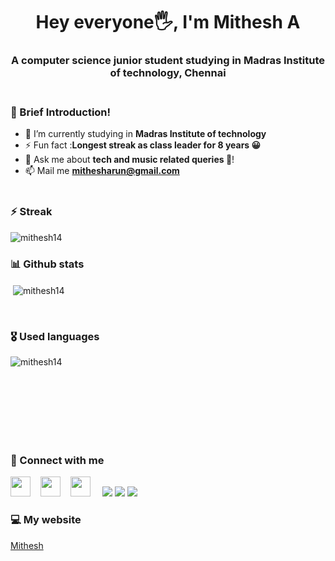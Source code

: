 <h1 align="center">Hey everyone🖐, I'm Mithesh A</h1>
<h3 align="center">A computer science junior student studying in Madras Institute of technology, Chennai <br><br></h3>
  
### 📝 Brief Introduction!
- 🔭 I’m currently studying in **Madras Institute of technology**
- ⚡ Fun fact :**Longest streak as class leader for 8 years 😀**
- 💬 Ask me about **tech and music related queries 🤩**!
- 📫 Mail me **mithesharun@gmail.com**<br><br>

### ⚡ Streak
<p><img align="center" src="https://github-readme-streak-stats.herokuapp.com/?user=mithesh14&theme=radical" alt="mithesh14" /></p>

### 📊 Github stats
<p>&nbsp;<img align="center" src="https://github-readme-stats.vercel.app/api?username=mithesh14&show_icons=true&locale=en&theme=radical" alt="mithesh14" /></p><br>

### 🎖️ Used languages
<p><img align="left" src="https://github-readme-stats.vercel.app/api/top-langs?username=mithesh14&show_icons=true&locale=en&layout=compact&theme=radical" alt="mithesh14" />&nbsp;&nbsp;&nbsp;</p><br><br><br><br><br><br>


### 🤟 Connect with me
[<img width=32 height=32 src="https://simpleicons.org/icons/instagram.svg">](https://www.instagram.com/mithesh_14)&nbsp;&nbsp;&nbsp;
[<img width=32 height=32 src="https://simpleicons.org/icons/hackerrank.svg">](https://www.hackerrank.com/mithesharun)&nbsp;&nbsp;&nbsp;
[<img width=32 height=32 src="https://simpleicons.org/icons/codechef.svg">](https://www.hackerrank.com/mithesharun)&nbsp;
&nbsp;&nbsp;
[<img src="https://img.shields.io/badge/linkedin-%230077B5.svg?&style=for-the-badge&logo=linkedin&logoColor=white&theme=radical" />](https://www.linkedin.com/in/Mithesh14) [<img src = "https://img.shields.io/badge/github-%2320A1F1.svg?&style=for-the-badge&logo=github&logoColor=white">](https://www.github.com/mithesh14)  [<img src = "https://img.shields.io/badge/instagram-%2320A1F1.svg?&style=for-the-badge&logo=instagram&logoColor=white">](https://www.instagram.com/mithesh_14_)

### 💻 My website
 <a href="https://mithesh14.netlify.app/">Mithesh</a>
 <br><br>
 
